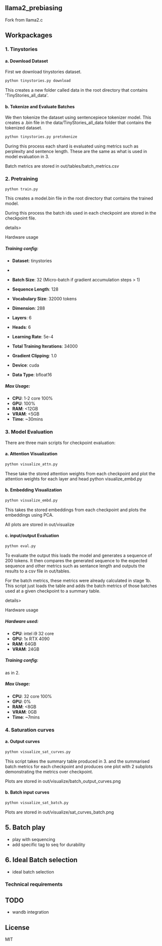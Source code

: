 ## llama2_prebiasing

Fork from llama2.c 

## Workpackages
### 1. Tinystories

#### a. Download Dataset 

First we download tinystories dataset. 

```bash
python tinystories.py download
```

This creates a new folder called data in the root directory that contains 'TinyStories_all_data'.

#### b. Tokenize and Evaluate Batches

We then tokenize the dataset using sentencepiece tokenizer model.
This creates a .bin file in the data/TinyStories_all_data folder that contains the tokenized dataset.

```bash
python tinystories.py pretokenize
```

During this process each shard is evaluated using metrics such as perplexity and sentence length. These are the same as what is used in model evaluation in 3.

Batch metrics are stored in out/tables/batch_metrics.csv


### 2. Pretraining


```bash
python train.py
```
This creates a model.bin file in the root directory that contains the trained model.

During this process the batch ids used in each checkpoint are stored in the checkpoint file.

details>
  <summary>Hardware usage</summary>

##### Training config:
- **Dataset**: tinystories
- 
- **Batch Size**: 32 (Micro-batch if gradient accumulation steps > 1)
- **Sequence Length**: 128
- **Vocabulary Size**: 32000 tokens

- **Dimension**: 288
- **Layers**: 6
- **Heads**: 6

- **Learning Rate**: 5e-4
- **Total Training Iterations**: 34000
- **Gradient Clipping**: 1.0

- **Device**: cuda
- **Data Type**: bfloat16

##### Max Usage:
- **CPU**: 1-2 core 100%
- **GPU**: 100% 
- **RAM**: <12GB
- **VRAM**: <5GB
- **Time**: ~30mins

  
</details>




### 3. Model Evaluation
There are three main scripts for checkpoint evaluation:

#### a. Attention Visualization
```bash
python visualize_attn.py
```

These take the stored attention weights from each checkpoint and plot the attention weights for each layer and head
python visualize_embd.py

#### b. Embedding Visualization
```bash
python visualize_embd.py
```

This takes the stored embeddings from each checkpoint and plots the embeddings using PCA.

All plots are stored in out/visualize

#### c. input/output Evaluation
```bash
python eval.py
```
To evaluate the output this loads the model and generates a sequence of 200 tokens. It then compares the generated sequence to the expected sequence and other metrics such as sentance length and outputs the results to a csv file in out/tables.

For the batch metrics, these metrics were already calculated in stage 1b. This script just loads the table and adds the batch metrics of those batches used at a given checkpoint to a summary table.

details>
  <summary>Hardware usage</summary>

##### Hardware used:
- **CPU**: intel i9 32 core
- **GPU**: 1x RTX 4090 
- **RAM**: 64GB
- **VRAM**: 24GB

##### Training config:
as in 2.

##### Max Usage:
- **CPU**: 32 core 100%
- **GPU**: 0% 
- **RAM**: <8GB
- **VRAM**: 0GB
- **Time**: ~7mins

  
</details>


### 4. Saturation curves
#### a. Output curves
```bash
python visualize_sat_curves.py
```
This script takes the summary table produced in 3. and the summarised batch metrics for each checkpoint and produces one plot with 2 subplots demonstrating the metrics over checkpoint.

Plots are stored in out/visualize/batch_output_curves.png

#### b. Batch input curves

```bash
python visualize_sat_batch.py
```
Plots are stored in out/visualize/sat_curves_batch.png

## 5. Batch play
- play with sequencing 
- add specific tag to seq for durability

## 6. Ideal Batch selection
- ideal batch selection


### Technical requirements





## TODO
- wandb integration

## License

MIT
